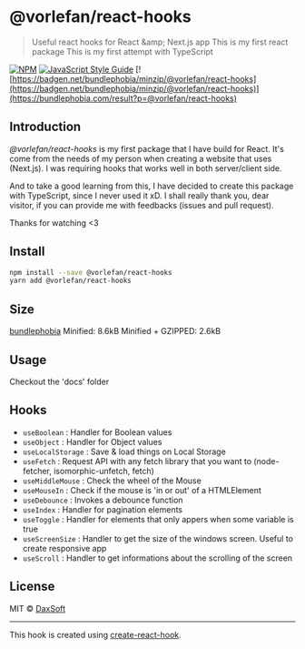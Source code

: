 # @vorlefan/react-hooks

> Useful react hooks for React &amp;amp; Next.js app
> This is my first react package 
> This is my first attempt with TypeScript

[![NPM](https://img.shields.io/npm/v/@vorlefan/react-hooks.svg)](https://www.npmjs.com/package/@vorlefan/react-hooks) [![JavaScript Style Guide](https://img.shields.io/badge/code_style-standard-brightgreen.svg)](https://standardjs.com) [![https://badgen.net/bundlephobia/minzip/@vorlefan/react-hooks](https://badgen.net/bundlephobia/minzip/@vorlefan/react-hooks)](https://bundlephobia.com/result?p=@vorlefan/react-hooks)

## Introduction

*@vorlefan/react-hooks* is my first package that I have build for React. It's come from the needs of my person when creating a website that uses (Next.js). I was requiring hooks that works well in both server/client side. 

And to take a good learning from this, I have decided to create this package with TypeScript, since I never used it xD.
I shall really thank you, dear visitor, if you can provide me with feedbacks (issues and pull request).

Thanks for watching <3

## Install

```bash
npm install --save @vorlefan/react-hooks
yarn add @vorlefan/react-hooks
```

## Size

[bundlephobia](https://bundlephobia.com/result?p=@vorlefan/react-hooks@1.2.0)
Minified: 8.6kB
Minified + GZIPPED: 2.6kB

## Usage

Checkout the 'docs' folder

## Hooks

- `useBoolean`      : Handler for Boolean values
- `useObject`       : Handler for Object values
- `useLocalStorage` : Save & load things on Local Storage
- `useFetch`        : Request API with any fetch library that you want to (node-fetcher, isomorphic-unfetch, fetch)
- `useMiddleMouse`  : Check the wheel of the Mouse
- `useMouseIn`      : Check if the mouse is 'in or out' of a HTMLElement
- `useDebounce`     : Invokes a debounce function
- `useIndex`        : Handler for pagination elements 
- `useToggle`       : Handler for elements that only appers when some variable is true
- `useScreenSize`   : Handler to get the size of the windows screen. Useful to create responsive app
- `useScroll`       : Handler to get informations about the scrolling of the screen



## License

MIT © [DaxSoft](https://github.com/DaxSoft)

---

This hook is created using [create-react-hook](https://github.com/hermanya/create-react-hook).
